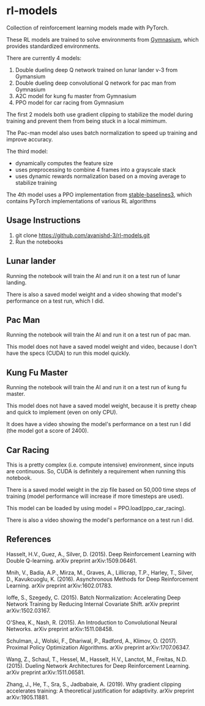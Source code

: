 # rl-models
Collection of reinforcement learning models made with PyTorch.

These RL models are trained to solve environments from [Gymnasium]([url](https://gymnasium.farama.org/)), which provides standardized environments.

There are currently 4 models:
1. Double dueling deep Q network trained on lunar lander v-3 from Gymansium
2. Double dueling deep convolutional Q network for pac man from Gymnasium
3. A2C model for kung fu master from Gymnasium
4. PPO model for car racing from Gymnasium

The first 2 models both use gradient clipping to stabilize the model during training and prevent them from being stuck in a local mimimum.

The Pac-man model also uses batch normalization to speed up training and improve accuracy.

The third model:
- dynamically computes the feature size
- uses preprocessing to combine 4 frames into a grayscale stack
- uses dynamic rewards normalization based on a moving average to stabilize training

The 4th model uses a PPO implementation from [stable-baselines3]([url](https://github.com/DLR-RM/stable-baselines3)), which contains PyTorch implementations of various RL algorithms

## Usage Instructions
1. git clone https://github.com/avanishd-3/rl-models.git
2. Run the notebooks

## Lunar lander
Running the notebook will train the AI and run it on a test run of lunar landing.

There is also a saved model weight and a video showing that model's performance on a test run, which I did.


## Pac Man 
Running the notebook will train the AI and run it on a test run of pac man.

This model does not have a saved model weight and video, because I don't have the specs (CUDA) to run this model quickly.

## Kung Fu Master
Running the notebook will train the AI and run it on a test run of kung fu master.

This model does not have a saved model weight, because it is pretty cheap and quick to implement (even on only CPU).

It does have a video showing the model's performance on a test run I did (the model got a score of 2400).

## Car Racing
This is a pretty complex (i.e. compute intensive) environment, since inputs are continuous. So, CUDA is definitely a requirement when running this notebook.

There is a saved model weight in the zip file based on 50,000 time steps of training (model performance will increase if more timesteps are used).

This model can be loaded by using model = PPO.load(ppo_car_racing).

There is also a video showing the model's performance on a test run I did.

## References

Hasselt, H.V., Guez, A., Silver, D. (2015). Deep Reinforcement Learning with Double Q-learning. arXiv preprint arXiv:1509.06461.

Mnih, V., Badia, A.P., Mirza, M., Graves, A., Lillicrap, T.P., Harley, T., Silver, D., Kavukcuoglu, K. (2016). Asynchronous Methods for Deep Reinforcement Learning. arXiv preprint arXiv:1602.01783.

Ioffe, S., Szegedy, C. (2015). Batch Normalization: Accelerating Deep Network Training by Reducing Internal Covariate Shift. arXiv preprint arXiv:1502.03167.

O'Shea, K., Nash, R. (2015). An Introduction to Convolutional Neural Networks. arXiv preprint arXiv:1511.08458.

Schulman, J., Wolski, F., Dhariwal, P., Radford, A., Klimov, O. (2017). Proximal Policy Optimization Algorithms. arXiv preprint arXiv:1707.06347.

Wang, Z., Schaul, T., Hessel, M., Hasselt, H.V., Lanctot, M., Freitas, N.D. (2015). Dueling Network Architectures for Deep Reinforcement Learning. arXiv preprint arXiv:1511.06581.

Zhang, J., He, T., Sra, S., Jadbabaie, A. (2019). Why gradient clipping accelerates training: A theoretical justification for adaptivity. arXiv preprint arXiv:1905.11881.


